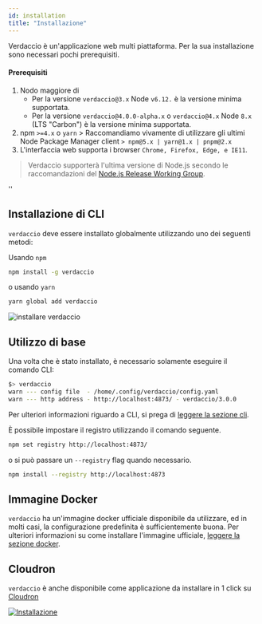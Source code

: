 ```yaml
---
id: installation
title: "Installazione"
---
```


Verdaccio è un'applicazione web multi piattaforma. Per la sua installazione sono necessari pochi prerequisiti.

#### Prerequisiti

1. Nodo maggiore di 
    - Per la versione `verdaccio@3.x` Node `v6.12.` è la versione minima supportata.
    - Per la versione `verdaccio@4.0.0-alpha.x` o `verdaccio@4.x` Node `8.x` (LTS "Carbon") è la versione minima supportata.
2. npm `>=4.x` o `yarn` > Raccomandiamo vivamente di utilizzare gli ultimi Node Package Manager client `> npm@5.x | yarn@1.x | pnpm@2.x`
3. L'interfaccia web supporta i browser `Chrome, Firefox, Edge, e IE11`.

> Verdaccio supporterà l'ultima versione di Node.js secondo le raccomandazioni del [Node.js Release Working Group](https://github.com/nodejs/Release).

<div id="codefund">''</div>

## Installazione di CLI

`verdaccio` deve essere installato globalmente utilizzando uno dei seguenti metodi:

Usando `npm`

```bash
npm install -g verdaccio
```

o usando `yarn`

```bash
yarn global add verdaccio
```

![installare verdaccio](assets/install_verdaccio.gif)

## Utilizzo di base

Una volta che è stato installato, è necessario solamente eseguire il comando CLI:

```bash
$> verdaccio
warn --- config file  - /home/.config/verdaccio/config.yaml
warn --- http address - http://localhost:4873/ - verdaccio/3.0.0
```

Per ulteriori informazioni riguardo a CLI, si prega di [leggere la sezione cli](cli.md).

È possibile impostare il registro utilizzando il comando seguente.

```bash
npm set registry http://localhost:4873/
```

o si può passare un `--registry` flag quando necessario.

```bash
npm install --registry http://localhost:4873
```

## Immagine Docker

`verdaccio` ha un'immagine docker ufficiale disponibile da utilizzare, ed in molti casi, la configurazione predefinita è sufficientemente buona. Per ulteriori informazioni su come installare l'immagine ufficiale, [leggere la sezione docker](docker.md).

## Cloudron

`verdaccio` è anche disponibile come applicazione da installare in 1 click su [Cloudron](https://cloudron.io)

[![Installazione](https://cloudron.io/img/button.svg)](https://cloudron.io/button.html?app=org.eggertsson.verdaccio)